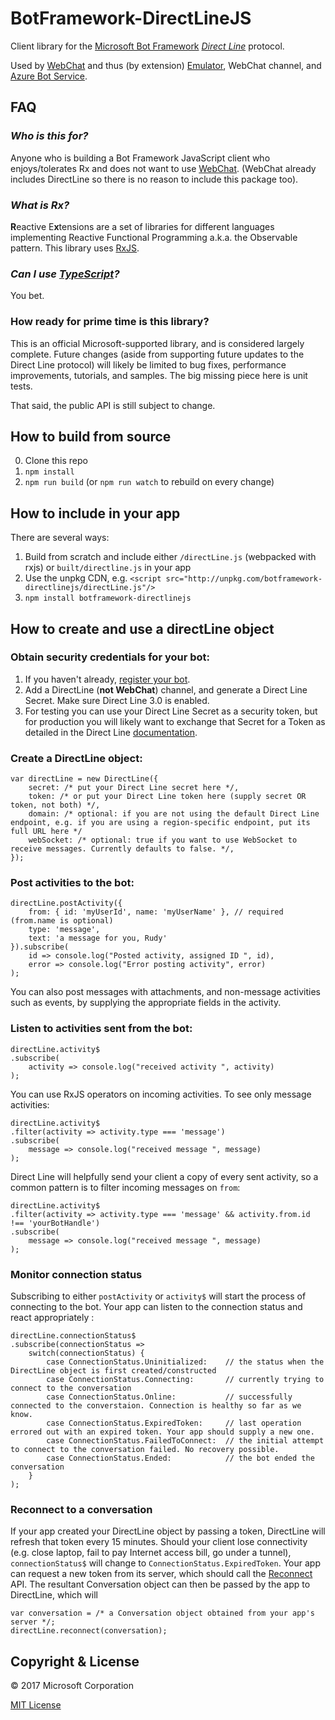 # BotFramework-DirectLineJS

Client library for the [Microsoft Bot Framework](http://www.botframework.com) *[Direct Line](https://docs.botframework.com/en-us/restapi/directline3/)* protocol.

Used by [WebChat](https://github.com/Microsoft/BotFramework-WebChat) and thus (by extension) [Emulator](https://github.com/Microsoft/BotFramework-Emulator), WebChat channel, and [Azure Bot Service](https://azure.microsoft.com/en-us/services/bot-service/).

## FAQ

### *Who is this for?*

Anyone who is building a Bot Framework JavaScript client who enjoys/tolerates Rx and does not want to use [WebChat](https://github.com/Microsoft/BotFramework-WebChat). (WebChat already includes DirectLine so there is no reason to include this package too).

### *What is Rx?*

**R**eactive E**x**tensions are a set of libraries for different languages implementing Reactive Functional Programming a.k.a. the Observable pattern. This library uses [RxJS](https://github.com/reactivex/rxjs/).

### *Can I use [TypeScript](http://www.typescriptlang.com)?*

You bet.

### How ready for prime time is this library?

This is an official Microsoft-supported library, and is considered largely complete. Future changes (aside from supporting future updates to the Direct Line protocol) will likely be limited to bug fixes, performance improvements, tutorials, and samples. The big missing piece here is unit tests.

That said, the public API is still subject to change.

## How to build from source

0. Clone this repo
1. `npm install`
2. `npm run build` (or `npm run watch` to rebuild on every change)

## How to include in your app

There are several ways:

1. Build from scratch and include either `/directLine.js` (webpacked with rxjs) or `built/directline.js` in your app
2. Use the unpkg CDN, e.g. `<script src="http://unpkg.com/botframework-directlinejs/directLine.js"/>`
3. `npm install botframework-directlinejs`

## How to create and use a directLine object

### Obtain security credentials for your bot:

1. If you haven't already, [register your bot](https://dev.botframework.com/bots/new).
2. Add a DirectLine (**not WebChat**) channel, and generate a Direct Line Secret. Make sure Direct Line 3.0 is enabled.
3. For testing you can use your Direct Line Secret as a security token, but for production you will likely want to exchange that Secret for a Token as detailed in the Direct Line [documentation](https://docs.botframework.com/en-us/restapi/directline3/).

### Create a DirectLine object:

    var directLine = new DirectLine({
        secret: /* put your Direct Line secret here */,
        token: /* or put your Direct Line token here (supply secret OR token, not both) */,
        domain: /* optional: if you are not using the default Direct Line endpoint, e.g. if you are using a region-specific endpoint, put its full URL here */
        webSocket: /* optional: true if you want to use WebSocket to receive messages. Currently defaults to false. */,
    });

### Post activities to the bot:

    directLine.postActivity({
        from: { id: 'myUserId', name: 'myUserName' }, // required (from.name is optional)
        type: 'message',
        text: 'a message for you, Rudy'
    }).subscribe(
        id => console.log("Posted activity, assigned ID ", id),
        error => console.log("Error posting activity", error)
    );

You can also post messages with attachments, and non-message activities such as events, by supplying the appropriate fields in the activity.

### Listen to activities sent from the bot:

    directLine.activity$
    .subscribe(
        activity => console.log("received activity ", activity)
    );

You can use RxJS operators on incoming activities. To see only message activities:

    directLine.activity$
    .filter(activity => activity.type === 'message')
    .subscribe(
        message => console.log("received message ", message)
    );

Direct Line will helpfully send your client a copy of every sent activity, so a common pattern is to filter incoming messages on `from`:

    directLine.activity$
    .filter(activity => activity.type === 'message' && activity.from.id !== 'yourBotHandle')
    .subscribe(
        message => console.log("received message ", message)
    );

### Monitor connection status

Subscribing to either `postActivity` or `activity$` will start the process of connecting to the bot. Your app can listen to the connection status and react appropriately :

    directLine.connectionStatus$
    .subscribe(connectionStatus =>
        switch(connectionStatus) {
            case ConnectionStatus.Uninitialized:    // the status when the DirectLine object is first created/constructed
            case ConnectionStatus.Connecting:       // currently trying to connect to the conversation
            case ConnectionStatus.Online:           // successfully connected to the converstaion. Connection is healthy so far as we know.
            case ConnectionStatus.ExpiredToken:     // last operation errored out with an expired token. Your app should supply a new one.
            case ConnectionStatus.FailedToConnect:  // the initial attempt to connect to the conversation failed. No recovery possible.
            case ConnectionStatus.Ended:            // the bot ended the conversation
        }
    );

### Reconnect to a conversation

If your app created your DirectLine object by passing a token, DirectLine will refresh that token every 15 minutes.
Should your client lose connectivity (e.g. close laptop, fail to pay Internet access bill, go under a tunnel), `connectionStatus$`
will change to `ConnectionStatus.ExpiredToken`. Your app can request a new token from its server, which should call
the [Reconnect](https://docs.botframework.com/en-us/restapi/directline3/#reconnecting-to-a-conversation) API. 
The resultant Conversation object can then be passed by the app to DirectLine, which will 

    var conversation = /* a Conversation object obtained from your app's server */;
    directLine.reconnect(conversation);

## Copyright & License

© 2017 Microsoft Corporation

[MIT License](/LICENSE)
